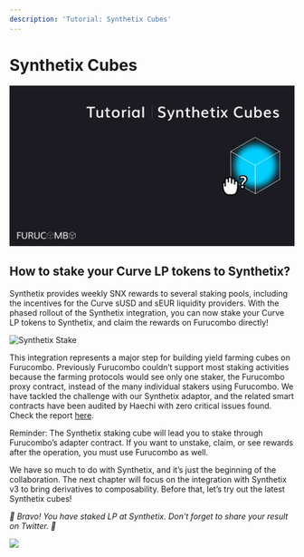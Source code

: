 ```yaml
---
description: 'Tutorial: Synthetix Cubes'
---
```


# Synthetix Cubes

![](<../../.gitbook/assets/Tutorial Synthetix Cubes.png>)

## How to stake your Curve LP tokens to Synthetix?

Synthetix provides weekly SNX rewards to several staking pools, including the incentives for the Curve sUSD and sEUR liquidity providers. With the phased rollout of the Synthetix integration, you can now stake your Curve LP tokens to Synthetix, and claim the rewards on Furucombo directly!

![Synthetix Stake](https://miro.medium.com/max/2908/0\*kc4ZY-kOiBtHqHQP)

This integration represents a major step for building yield farming cubes on Furucombo. Previously Furucombo couldn’t support most staking activities because the farming protocols would see only one staker, the Furucombo proxy contract, instead of the many individual stakers using Furucombo. We have tackled the challenge with our Synthetix adaptor, and the related smart contracts have been audited by Haechi with zero critical issues found. Check the report [here](https://docs.furucombo.app/resources/audit).

Reminder: The Synthetix staking cube will lead you to stake through Furucombo’s adapter contract. If you want to unstake, claim, or see rewards after the operation, you must use Furucombo as well.

We have so much to do with Synthetix, and it’s just the beginning of the collaboration. The next chapter will focus on the integration with Synthetix v3 to bring derivatives to composability. Before that, let’s try out the latest Synthetix cubes!

_🎉 Bravo! You have staked LP at Synthetix. Don’t forget to share your result on Twitter. 🎉_

![](<../../.gitbook/assets/1\_rqJS5Y9tPGUFZxCzib5qbg (5).gif>)
